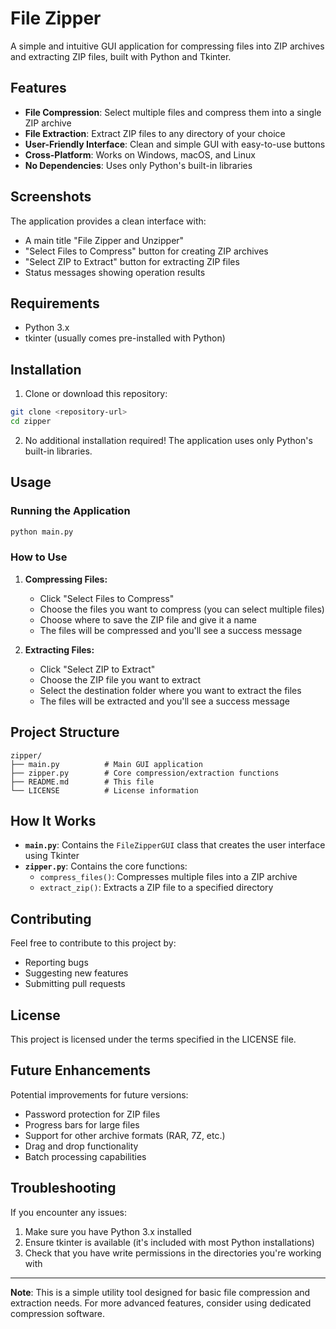 # File Zipper

A simple and intuitive GUI application for compressing files into ZIP archives and extracting ZIP files, built with Python and Tkinter.

## Features

- **File Compression**: Select multiple files and compress them into a single ZIP archive
- **File Extraction**: Extract ZIP files to any directory of your choice
- **User-Friendly Interface**: Clean and simple GUI with easy-to-use buttons
- **Cross-Platform**: Works on Windows, macOS, and Linux
- **No Dependencies**: Uses only Python's built-in libraries

## Screenshots

The application provides a clean interface with:

- A main title "File Zipper and Unzipper"
- "Select Files to Compress" button for creating ZIP archives
- "Select ZIP to Extract" button for extracting ZIP files
- Status messages showing operation results

## Requirements

- Python 3.x
- tkinter (usually comes pre-installed with Python)

## Installation

1. Clone or download this repository:

```bash
git clone <repository-url>
cd zipper
```

2. No additional installation required! The application uses only Python's built-in libraries.

## Usage

### Running the Application

```bash
python main.py
```

### How to Use

1. **Compressing Files:**

   - Click "Select Files to Compress"
   - Choose the files you want to compress (you can select multiple files)
   - Choose where to save the ZIP file and give it a name
   - The files will be compressed and you'll see a success message

2. **Extracting Files:**
   - Click "Select ZIP to Extract"
   - Choose the ZIP file you want to extract
   - Select the destination folder where you want to extract the files
   - The files will be extracted and you'll see a success message

## Project Structure

```
zipper/
├── main.py          # Main GUI application
├── zipper.py        # Core compression/extraction functions
├── README.md        # This file
└── LICENSE          # License information
```

## How It Works

- **`main.py`**: Contains the `FileZipperGUI` class that creates the user interface using Tkinter
- **`zipper.py`**: Contains the core functions:
  - `compress_files()`: Compresses multiple files into a ZIP archive
  - `extract_zip()`: Extracts a ZIP file to a specified directory

## Contributing

Feel free to contribute to this project by:

- Reporting bugs
- Suggesting new features
- Submitting pull requests

## License

This project is licensed under the terms specified in the LICENSE file.

## Future Enhancements

Potential improvements for future versions:

- Password protection for ZIP files
- Progress bars for large files
- Support for other archive formats (RAR, 7Z, etc.)
- Drag and drop functionality
- Batch processing capabilities

## Troubleshooting

If you encounter any issues:

1. Make sure you have Python 3.x installed
2. Ensure tkinter is available (it's included with most Python installations)
3. Check that you have write permissions in the directories you're working with

---

**Note**: This is a simple utility tool designed for basic file compression and extraction needs. For more advanced features, consider using dedicated compression software.
